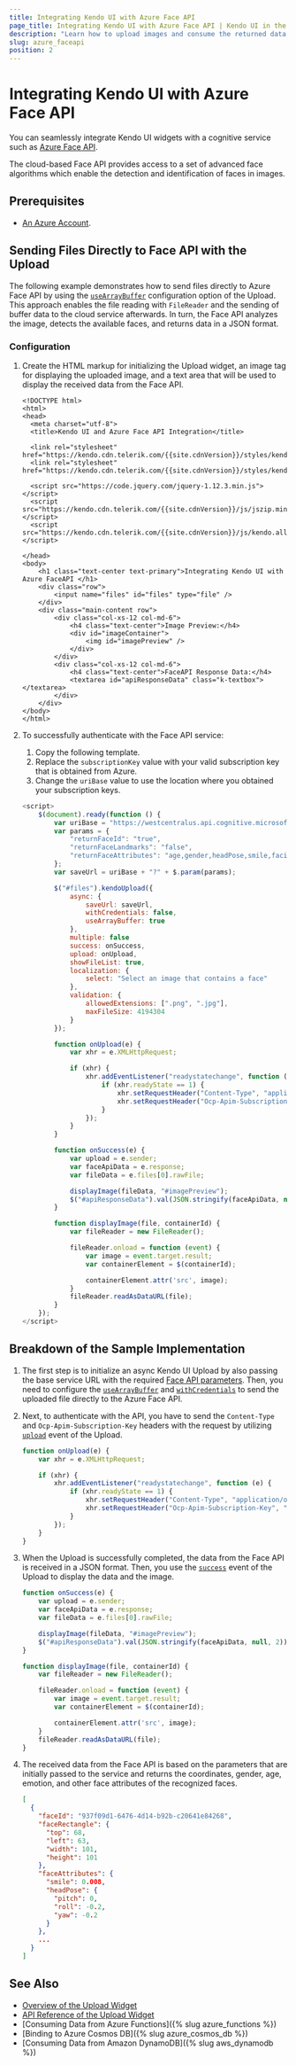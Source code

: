```yaml
---
title: Integrating Kendo UI with Azure Face API
page_title: Integrating Kendo UI with Azure Face API | Kendo UI in the Cloud
description: "Learn how to upload images and consume the returned data from Azure Face API when working with Kendo UI."
slug: azure_faceapi
position: 2
---
```


# Integrating Kendo UI with Azure Face API

You can seamlessly integrate Kendo UI widgets with a cognitive service such as [Azure Face API](https://azure.microsoft.com/en-us/services/cognitive-services/face/).

The cloud-based Face API provides access to a set of advanced face algorithms which enable the detection and identification of faces in images.

## Prerequisites

* [An Azure Account](https://azure.microsoft.com/en-us/services/cognitive-services/face/).

## Sending Files Directly to Face API with the Upload

The following example demonstrates how to send files directly to Azure Face API by using the [`useArrayBuffer`](https://docs.telerik.com/kendo-ui/api/javascript/ui/upload/configuration/async.usearraybuffer) configuration option of the Upload. This approach enables the file reading with `FileReader` and the sending of buffer data to the cloud service afterwards. In turn, the Face API analyzes the image, detects the available faces, and returns data in a JSON format.

### Configuration

1. Create the HTML markup for initializing the Upload widget, an image tag for displaying the uploaded image, and a text area that will be used to display the received data from the Face API.

    ```
    <!DOCTYPE html>
    <html>
    <head>
      <meta charset="utf-8">
      <title>Kendo UI and Azure Face API Integration</title>

      <link rel="stylesheet" href="https://kendo.cdn.telerik.com/{{site.cdnVersion}}/styles/kendo.common.min.css">
      <link rel="stylesheet" href="https://kendo.cdn.telerik.com/{{site.cdnVersion}}/styles/kendo.default.min.css">

      <script src="https://code.jquery.com/jquery-1.12.3.min.js"></script>
      <script src="https://kendo.cdn.telerik.com/{{site.cdnVersion}}/js/jszip.min.js"></script>
      <script src="https://kendo.cdn.telerik.com/{{site.cdnVersion}}/js/kendo.all.min.js"></script>

    </head>
    <body>
    	<h1 class="text-center text-primary">Integrating Kendo UI with Azure FaceAPI </h1>
    	<div class="row">
    		<input name="files" id="files" type="file" />
    	</div>
    	<div class="main-content row">
    		<div class="col-xs-12 col-md-6">
    			<h4 class="text-center">Image Preview:</h4>
    			<div id="imageContainer">
    				<img id="imagePreview" />
    			</div>
    		</div>
    		<div class="col-xs-12 col-md-6">
    			<h4 class="text-center">FaceAPI Response Data:</h4>
    			<textarea id="apiResponseData" class="k-textbox"></textarea>
    		</div>
        </div>
    </body>
    </html>
    ```

2. To successfully authenticate with the Face API service:

    1. Copy the following template.
    1. Replace the `subscriptionKey` value with your valid subscription key that is obtained from Azure.
    1. Change the `uriBase` value to use the location where you obtained your subscription keys.

    ```js
    <script>
        $(document).ready(function () {
            var uriBase = "https://westcentralus.api.cognitive.microsoft.com/face/v1.0/detect";
            var params = {
                "returnFaceId": "true",
                "returnFaceLandmarks": "false",
                "returnFaceAttributes": "age,gender,headPose,smile,facialHair,glasses,emotion,hair,makeup,occlusion,accessories,blur,exposure,noise",
            };
            var saveUrl = uriBase + "?" + $.param(params);

            $("#files").kendoUpload({
                async: {
                    saveUrl: saveUrl,
                    withCredentials: false,
                    useArrayBuffer: true
                },
                multiple: false
                success: onSuccess,
                upload: onUpload,
                showFileList: true,
                localization: {
                    select: "Select an image that contains a face"
                },
                validation: {
                    allowedExtensions: [".png", ".jpg"],
                    maxFileSize: 4194304
                }
            });

            function onUpload(e) {
                var xhr = e.XMLHttpRequest;

                if (xhr) {
                    xhr.addEventListener("readystatechange", function (e) {
                        if (xhr.readyState == 1) {
                            xhr.setRequestHeader("Content-Type", "application/octet-stream");
                            xhr.setRequestHeader("Ocp-Apim-Subscription-Key", "subscriptionKey");
                        }
                    });
                }
            }

            function onSuccess(e) {
                var upload = e.sender;
                var faceApiData = e.response;
                var fileData = e.files[0].rawFile;

                displayImage(fileData, "#imagePreview");
                $("#apiResponseData").val(JSON.stringify(faceApiData, null, 2));
            }

            function displayImage(file, containerId) {
                var fileReader = new FileReader();

                fileReader.onload = function (event) {
                    var image = event.target.result;
                    var containerElement = $(containerId);

                    containerElement.attr('src', image);
                }
                fileReader.readAsDataURL(file);
            }
        });
    </script>
    ```

## Breakdown of the Sample Implementation

1. The first step is to initialize an async Kendo UI Upload by also passing the base service URL with the required [Face API parameters](https://westcentralus.dev.cognitive.microsoft.com/docs/services/563879b61984550e40cbbe8d/operations/563879b61984550f30395236). Then, you need to configure the [`useArrayBuffer`](https://docs.telerik.com/kendo-ui/api/javascript/ui/upload/configuration/async.usearraybuffer) and [`withCredentials`](https://docs.telerik.com/kendo-ui/api/javascript/ui/upload/configuration/async.withcredentials) to send the uploaded file directly to the Azure Face API.

2. Next, to authenticate with the API, you have to send the `Content-Type` and `Ocp-Apim-Subscription-Key` headers with the request by utilizing [`upload`](https://docs.telerik.com/kendo-ui/api/javascript/ui/upload/events/upload) event of the Upload.

    ```js
    function onUpload(e) {
        var xhr = e.XMLHttpRequest;

        if (xhr) {
            xhr.addEventListener("readystatechange", function (e) {
                if (xhr.readyState == 1) {
                    xhr.setRequestHeader("Content-Type", "application/octet-stream");
                    xhr.setRequestHeader("Ocp-Apim-Subscription-Key", "subscriptionKey");
                }
            });
        }
    }
    ```

3. When the Upload is successfully completed, the data from the Face API is received in a JSON format. Then, you use the [`success`](https://docs.telerik.com/kendo-ui/api/javascript/ui/upload/events/success) event of the Upload to display the data and the image.

    ```js
    function onSuccess(e) {
        var upload = e.sender;
        var faceApiData = e.response;
        var fileData = e.files[0].rawFile;

        displayImage(fileData, "#imagePreview");
        $("#apiResponseData").val(JSON.stringify(faceApiData, null, 2));
    }

    function displayImage(file, containerId) {
        var fileReader = new FileReader();

        fileReader.onload = function (event) {
            var image = event.target.result;
            var containerElement = $(containerId);

            containerElement.attr('src', image);
        }
        fileReader.readAsDataURL(file);
    }
    ```

4. The received data from the Face API is based on the parameters that are initially passed to the service and returns the coordinates, gender, age, emotion, and other face attributes of the recognized faces.

    ```json
    [
      {
        "faceId": "937f09d1-6476-4d14-b92b-c20641e84268",
        "faceRectangle": {
          "top": 68,
          "left": 63,
          "width": 101,
          "height": 101
        },
        "faceAttributes": {
          "smile": 0.008,
          "headPose": {
            "pitch": 0,
            "roll": -0.2,
            "yaw": -0.2
          }
        },
        ...
      }
    ]
    ```

## See Also

* [Overview of the Upload Widget](https://docs.telerik.com/kendo-ui/controls/editors/upload/overview)
* [API Reference of the Upload Widget](https://docs.telerik.com/kendo-ui/api/javascript/ui/upload)
* [Consuming Data from Azure Functions]({% slug azure_functions %})
* [Binding to Azure Cosmos DB]({% slug azure_cosmos_db %})
* [Consuming Data from Amazon DynamoDB]({% slug aws_dynamodb %})

